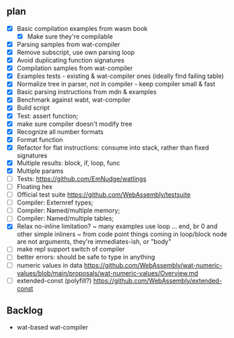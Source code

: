 
## plan

* [x] Basic compilation examples from wasm book
  * [x] Make sure they're compilable
* [x] Parsing samples from wat-compiler
* [x] Remove subscript, use own parsing loop
* [x] Avoid duplicating function signatures
* [x] Compilation samples from wat-compiler
* [x] Examples tests - existing & wat-compiler ones (ideally find failing table)
* [x] Normalize tree in parser, not in compiler - keep compiler small & fast
* [x] Basic parsing instructions from mdn & examples
* [x] Benchmark against wabt, wat-compiler
* [x] Build script
* [x] Test: assert function;
* [x] make sure compiler doesn't modify tree
* [x] Recognize all number formats
* [x] Format function
* [x] Refactor for flat instructions: consume into stack, rather than fixed signatures
* [x] Multiple results: block, if, loop, func
* [x] Multiple params
* [ ] Tests: https://github.com/EmNudge/watlings
* [ ] Floating hex
* [ ] Official test suite https://github.com/WebAssembly/testsuite
* [ ] Compiler: Externref types;
* [ ] Compiler: Named/multiple memory;
* [ ] Compiler: Named/multiple tables;
* [x] Relax no-inline limitation?
  ~ many examples use loop ... end, br 0 and other simple inliners
  ~ from code point things coming in loop/block node are not arguments, they're immediates-ish, or "body"
* [ ] make repl support switch of compiler
* [ ] better errors: should be safe to type in anything
* [ ] numeric values in data https://github.com/WebAssembly/wat-numeric-values/blob/main/proposals/wat-numeric-values/Overview.md
* [ ] extended-const (polyfill?) https://github.com/WebAssembly/extended-const

## Backlog

* wat-based wat-compiler
